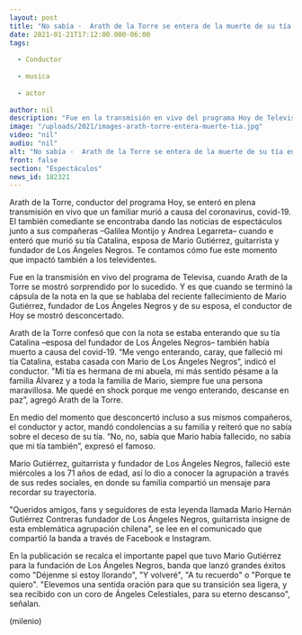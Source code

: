 ```yaml
---
layout: post
title: "No sabía -  Arath de la Torre se entera de la muerte de su tía en plena transmisión de 'Hoy'"
date: 2021-01-21T17:12:00.000-06:00
tags:
  
  - Conductor
  
  - musica
  
  - actor
  
author: nil
description: "Fue en la transmisión en vivo del programa Hoy de Televisa, cuando Arath de la Torre se enteró que su tía había muerto a causa del covid-19."
image: "/uploads/2021/images-arath-torre-entera-muerte-tia.jpg"
video: "nil"
audio: "nil"
alt: "No sabía -  Arath de la Torre se entera de la muerte de su tía en plena transmisión de 'Hoy'"
front: false
section: "Espectáculos"
news_id: 182321
---
```


Arath de la Torre, conductor del programa Hoy, se enteró en plena transmisión en vivo que un familiar murió a causa del coronavirus, covid-19. El también comediante se encontraba dando las noticias de espectáculos junto a sus compañeras –Galilea Montijo y Andrea Legarreta– cuando e enteró que murió su tía Catalina, esposa de Mario Gutiérrez, guitarrista y fundador de Los Ángeles Negros. Te contamos cómo fue este momento que impactó también a los televidentes. 

Fue en la transmisión en vivo del programa de Televisa, cuando Arath de la Torre se mostró sorprendido por lo sucedido. Y es que cuando se terminó la cápsula de la nota en la que se hablaba del reciente fallecimiento de Mario Gutiérrez, fundador de Los Ángeles Negros y de su esposa, el conductor de Hoy se mostró desconcertado. 

Arath de la Torre confesó que con la nota se estaba enterando que su tía Catalina –esposa del fundador de Los Ángeles Negros– también había muerto a causa del covid-19. “Me vengo enterando, caray, que falleció mi tía Catalina, estaba casada con Mario de Los Ángeles Negros”, indicó el conductor. "Mi tía es hermana de mi abuela, mi más sentido pésame a la familia Álvarez y a toda la familia de Mario, siempre fue una persona maravillosa. Me quedé en shock porque me vengo enterando, descanse en paz”, agregó Arath de la Torre. 

En medio del momento que desconcertó incluso a sus mismos compañeros, el conductor y actor, mandó condolencias a su familia y reiteró que no sabía sobre el deceso de su tía. “No, no, sabía que Mario había fallecido, no sabía que mi tía también”, expresó el famoso. 


Mario Gutiérrez, guitarrista y fundador de Los Ángeles Negros, falleció este miércoles a los 71 años de edad, así lo dio a conocer la agrupación a través de sus redes sociales, en donde su familia compartió un mensaje para recordar su trayectoria.  

 "Queridos amigos, fans y seguidores de esta leyenda llamada Mario Hernán Gutiérrez Contreras fundador de Los Ángeles Negros, guitarrista insigne de esta emblemática agrupación chilena", se lee en el comunicado que compartió la banda a través de Facebook e Instagram.  

En la publicación se recalca el importante papel que tuvo Mario Gutiérrez para la fundación de Los Ángeles Negros, banda que lanzó grandes éxitos como "Déjenme si estoy llorando", "Y volveré", "A tu recuerdo" o "Porque te quiero".  "Elevemos una sentida oración para que su transición sea ligera, y sea recibido con un coro de Ángeles Celestiales, para su eterno descanso", señalan. 

(milenio)